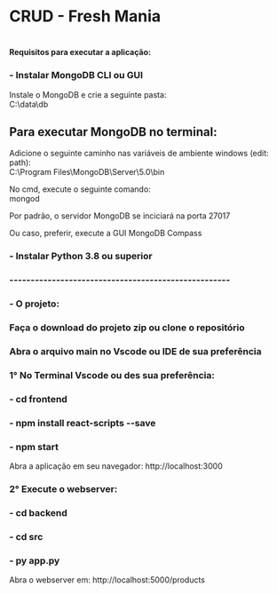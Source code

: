 

<h1>CRUD - Fresh Mania<h1>
 
<h4>Requisitos para executar a aplicação: </h4>
 <h3> - Instalar MongoDB CLI ou GUI</h3> 
  <p>Instale o MongoDB e crie a seguinte pasta: </br>C:\data\db </p>

 <h2>Para executar MongoDB no terminal:</h2>
  <p>Adicione o seguinte caminho nas variáveis de ambiente windows (edit: path):</br>  C:\Program Files\MongoDB\Server\5.0\bin</p>
  <p>No cmd, execute o seguinte comando: </br>mongod</p>
  <p>Por padrão, o servidor MongoDB se inciciará na porta 27017</p>
   <p>Ou caso, preferir, execute a GUI MongoDB Compass</p>

 <h3> - Instalar Python 3.8 ou superior</h3>
    <h3> ---------------------------------------------------- </h3>
     <h3> - O projeto:</h3>
 <h3>Faça o download do projeto zip ou clone o repositório</h3>
 <h3>Abra o arquivo main no Vscode ou IDE de sua preferência</h3>
<h3>1° No Terminal Vscode ou des sua preferência: </p>
<h3 style="background-color: #ccc, "> - cd frontend</h3>
<h3> - npm install react-scripts --save<h3>
<h3> - npm start</h3>
<p>Abra a aplicação em seu navegador: <a>http://localhost:3000</a></p>

<h3>2° Execute o webserver: </h3>
<h3> - cd backend</h3>
<h3> - cd src</h3>
<h3> - py app.py</h3>
<p>Abra o webserver em: <a>http://localhost:5000/products</a></p>
